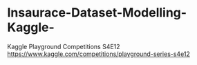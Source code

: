 # Insaurace-Dataset-Modelling-Kaggle-
Kaggle Playground Competitions S4E12
https://www.kaggle.com/competitions/playground-series-s4e12
